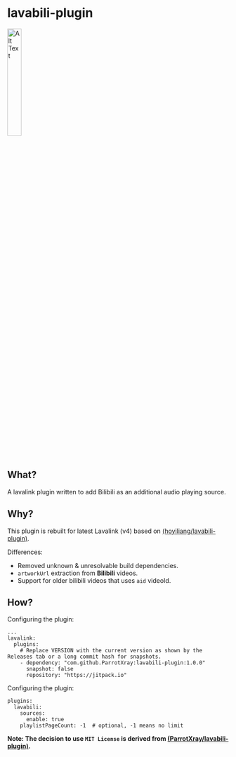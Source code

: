 # lavabili-plugin
<img src="https://github.com/user-attachments/assets/1bfb4369-6438-4e5e-9e6e-72b94cb69a37" alt="Alt Text" style="width:25%; height:auto;">

## What?
A lavalink plugin written to add Bilibili as an additional audio playing source.

## Why?
This plugin is rebuilt for latest Lavalink (v4) based on [(hoyiliang/lavabili-plugin)](https://github.com/hoyiliang/lavabili-plugin).

Differences:
+ Removed unknown & unresolvable build dependencies.
+ `artworkUrl` extraction from **Bilibili** videos.
+ Support for older bilibili videos that uses `aid` videoId.

## How?
Configuring the plugin:
```
...
lavalink:
  plugins:
    # Replace VERSION with the current version as shown by the Releases tab or a long commit hash for snapshots.
    - dependency: "com.github.ParrotXray:lavabili-plugin:1.0.0"
      snapshot: false
      repository: "https://jitpack.io"
```

Configuring the plugin:
```
plugins:
  lavabili:
    sources:
      enable: true
    playlistPageCount: -1  # optional, -1 means no limit
```

**Note: The decision to use `MIT License` is derived from [(ParrotXray/lavabili-plugin)](https://github.com/ParrotXray/lavabili-plugin).**